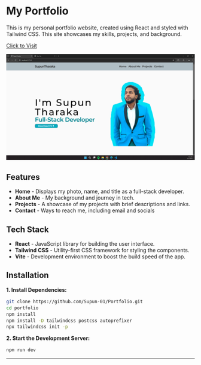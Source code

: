 # My Portfolio

This is my personal portfolio website, created using React and styled with Tailwind CSS. This site showcases my skills, projects, and background.

<a href="https://portfolio-alpha-tan-34.vercel.app/">Click to Visit</a>

<div a align="center">

![App Screenshot](https://raw.githubusercontent.com/Supun-01/Portfolio/master/Screenshots/01.png)

</div>

## Features

- **Home** - Displays my photo, name, and title as a full-stack developer.
- **About Me** - My background and journey in tech.
- **Projects** - A showcase of my projects with brief descriptions and links.
- **Contact** - Ways to reach me, including email and socials

## Tech Stack

- **React** - JavaScript library for building the user interface.
- **Tailwind CSS** - Utility-first CSS framework for styling the components.
- **Vite** - Development environment to boost the build speed of the app.

## Installation

**1. Install Dependencies:**

```bash
git clone https://github.com/Supun-01/Portfolio.git
cd portfolio
npm install
npm install -D tailwindcss postcss autoprefixer
npx tailwindcss init -p
```

**2. Start the Development Server:**

```bash
npm run dev
```

---
